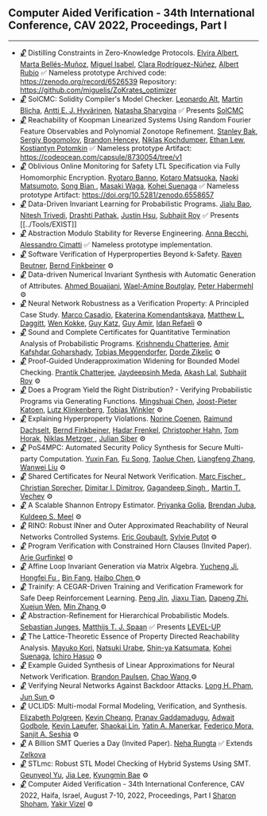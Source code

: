 ## Computer Aided Verification - 34th International Conference, CAV 2022, Proceedings, Part I
---
-	[🔓](https://doi.org/https://doi.org/10.1007/978-3-031-13185-1_21) Distilling Constraints in Zero-Knowledge Protocols.
	[Elvira Albert](https://dblp.org/pid/a/ElviraAlbert.html), [Marta Bellés-Muñoz](https://dblp.org/pid/269/6918.html), [Miguel Isabel](https://dblp.org/pid/177/0262.html), [Clara Rodríguez-Núñez](https://dblp.org/pid/280/4920.html), [Albert Rubio](https://dblp.org/pid/29/6684.html)
	✅ Nameless prototype
	Archived code: https://zenodo.org/record/6526539
	Repository: https://github.com/miguelis/ZoKrates_optimizer
-	[🔓](https://doi.org/https://doi.org/10.1007/978-3-031-13185-1_16) SolCMC: Solidity Compiler's Model Checker.
	[Leonardo Alt](https://dblp.org/pid/138/6934.html), [Martin Blicha](https://dblp.org/pid/228/7239.html), [Antti E. J. Hyvärinen](https://dblp.org/pid/50/5894.html), [Natasha Sharygina](https://dblp.org/pid/12/2269.html)
	✅  Presents [SolCMC](../Tools/Checkers/SolCMC.md)
-	[🔓](https://doi.org/https://doi.org/10.1007/978-3-031-13185-1_24) Reachability of Koopman Linearized Systems Using Random Fourier Feature Observables and Polynomial Zonotope Refinement.
	[Stanley Bak](https://dblp.org/pid/16/7787.html), [Sergiy Bogomolov](https://dblp.org/pid/90/8556.html), [Brandon Hencey](https://dblp.org/pid/33/7142.html), [Niklas Kochdumper](https://dblp.org/pid/228/5705.html), [Ethan Lew](https://dblp.org/pid/323/6575.html), [Kostiantyn Potomkin](https://dblp.org/pid/234/8835.html)
	✅  Nameless prototype
	Artifact: https://codeocean.com/capsule/8730054/tree/v1
-	[🔓](https://doi.org/https://doi.org/10.1007/978-3-031-13185-1_22) Oblivious Online Monitoring for Safety LTL Specification via Fully Homomorphic Encryption.
	[Ryotaro Banno](https://dblp.org/pid/237/9504.html), [Kotaro Matsuoka](https://dblp.org/pid/276/6652.html), [Naoki Matsumoto](https://dblp.org/pid/51/4199.html), [Song Bian ](https://dblp.org/pid/179/7914.html), [Masaki Waga](https://dblp.org/pid/182/1837.html), [Kohei Suenaga](https://dblp.org/pid/82/6723.html)
	✅  Nameless prototype
	Artifact: https://doi.org/10.5281/zenodo.6558657
-	[🔓](https://doi.org/https://doi.org/10.1007/978-3-031-13185-1_3) Data-Driven Invariant Learning for Probabilistic Programs.
	[Jialu Bao](https://dblp.org/pid/256/5333.html), [Nitesh Trivedi](https://dblp.org/pid/326/0119.html), [Drashti Pathak](https://dblp.org/pid/259/8615.html), [Justin Hsu](https://dblp.org/pid/35/10964.html), [Subhajit Roy](https://dblp.org/pid/95/621.html)
	✅ Presents [[../Tools/EXIST]]
-	[🔓](https://doi.org/https://doi.org/10.1007/978-3-031-13185-1_23) Abstraction Modulo Stability for Reverse Engineering.
	[Anna Becchi](https://dblp.org/pid/210/2636.html), [Alessandro Cimatti](https://dblp.org/pid/13/5961.html)
	✅ Nameless prototype implementation.
-	[🔓](https://doi.org/https://doi.org/10.1007/978-3-031-13185-1_17) Software Verification of Hyperproperties Beyond k-Safety.
	[Raven Beutner](https://dblp.org/pid/244/2160.html), [Bernd Finkbeiner](https://dblp.org/pid/73/4443.html)
	⚙
-	[🔓](https://doi.org/https://doi.org/10.1007/978-3-031-13185-1_14) Data-driven Numerical Invariant Synthesis with Automatic Generation of Attributes.
	[Ahmed Bouajjani](https://dblp.org/pid/b/AhmedBouajjani.html), [Wael-Amine Boutglay](https://dblp.org/pid/321/4233.html), [Peter Habermehl](https://dblp.org/pid/22/639.html)
	⚙️
-	[🔓](https://doi.org/https://doi.org/10.1007/978-3-031-13185-1_11) Neural Network Robustness as a Verification Property: A Principled Case Study.
	[Marco Casadio](https://dblp.org/pid/158/5741.html), [Ekaterina Komendantskaya](https://dblp.org/pid/62/4310.html), [Matthew L. Daggitt](https://dblp.org/pid/222/4171.html), [Wen Kokke](https://dblp.org/pid/206/7258.html), [Guy Katz](https://dblp.org/pid/23/10321.html), [Guy Amir](https://dblp.org/pid/277/9596.html), [Idan Refaeli](https://dblp.org/pid/304/4372.html)
	⚙️
-	[🔓](https://doi.org/https://doi.org/10.1007/978-3-031-13185-1_4) Sound and Complete Certificates for Quantitative Termination Analysis of Probabilistic Programs.
	[Krishnendu Chatterjee](https://dblp.org/pid/92/5602.html), [Amir Kafshdar Goharshady](https://dblp.org/pid/169/9728.html), [Tobias Meggendorfer](https://dblp.org/pid/194/2764.html), [Dorde Zikelic](https://dblp.org/pid/150/8968.html)
	⚙️
-	[🔓](https://doi.org/https://doi.org/10.1007/978-3-031-13185-1_15) Proof-Guided Underapproximation Widening for Bounded Model Checking.
	[Prantik Chatterjee](https://dblp.org/pid/177/7653.html), [Jaydeepsinh Meda](https://dblp.org/pid/326/0696.html), [Akash Lal](https://dblp.org/pid/27/1008.html), [Subhajit Roy](https://dblp.org/pid/95/621.html)
	⚙️
-	[🔓](https://doi.org/https://doi.org/10.1007/978-3-031-13185-1_5) Does a Program Yield the Right Distribution? - Verifying Probabilistic Programs via Generating Functions.
	[Mingshuai Chen](https://dblp.org/pid/169/1207.html), [Joost-Pieter Katoen](https://dblp.org/pid/k/JoostPieterKatoen.html), [Lutz Klinkenberg](https://dblp.org/pid/270/1762.html), [Tobias Winkler](https://dblp.org/pid/66/750.html)
	⚙️
-	[🔓](https://doi.org/https://doi.org/10.1007/978-3-031-13185-1_20) Explaining Hyperproperty Violations.
	[Norine Coenen](https://dblp.org/pid/167/7922.html), [Raimund Dachselt](https://dblp.org/pid/45/4302.html), [Bernd Finkbeiner](https://dblp.org/pid/73/4443.html), [Hadar Frenkel](https://dblp.org/pid/199/3308.html), [Christopher Hahn](https://dblp.org/pid/91/9661.html), [Tom Horak](https://dblp.org/pid/154/1063.html), [Niklas Metzger ](https://dblp.org/pid/296/4267.html), [Julian Siber](https://dblp.org/pid/293/9557.html)
	⚙️
-	[🔓](https://doi.org/https://doi.org/10.1007/978-3-031-13185-1_19) PoS4MPC: Automated Security Policy Synthesis for Secure Multi-party Computation.
	[Yuxin Fan](https://dblp.org/pid/218/3103.html), [Fu Song](https://dblp.org/pid/09/10016.html), [Taolue Chen](https://dblp.org/pid/28/4743.html), [Liangfeng Zhang](https://dblp.org/pid/326/1182.html), [Wanwei Liu](https://dblp.org/pid/04/5600.html)
	⚙️
-	[🔓](https://doi.org/https://doi.org/10.1007/978-3-031-13185-1_7) Shared Certificates for Neural Network Verification.
	[Marc Fischer ](https://dblp.org/pid/37/9373-2.html), [Christian Sprecher](https://dblp.org/pid/213/7806.html), [Dimitar I. Dimitrov](https://dblp.org/pid/271/0915.html), [Gagandeep Singh ](https://dblp.org/pid/64/3747-1.html), [Martin T. Vechev](https://dblp.org/pid/93/2189.html)
	⚙️
-	[🔓](https://doi.org/https://doi.org/10.1007/978-3-031-13185-1_18) A Scalable Shannon Entropy Estimator.
	[Priyanka Golia](https://dblp.org/pid/265/6125.html), [Brendan Juba](https://dblp.org/pid/62/6079.html), [Kuldeep S. Meel](https://dblp.org/pid/129/1623.html)
	⚙️
-	[🔓](https://doi.org/https://doi.org/10.1007/978-3-031-13185-1_25) RINO: Robust INner and Outer Approximated Reachability of Neural Networks Controlled Systems.
	[Eric Goubault](https://dblp.org/pid/90/1132.html), [Sylvie Putot](https://dblp.org/pid/61/1269.html)
	⚙️
-	[🔓](https://doi.org/https://doi.org/10.1007/978-3-031-13185-1_2) Program Verification with Constrained Horn Clauses (Invited Paper).
	[Arie Gurfinkel](https://dblp.org/pid/44/3532.html)
	⚙️
-	[🔓](https://doi.org/https://doi.org/10.1007/978-3-031-13185-1_13) Affine Loop Invariant Generation via Matrix Algebra.
	[Yucheng Ji](https://dblp.org/pid/318/0160.html), [Hongfei Fu ](https://dblp.org/pid/19/7123.html), [Bin Fang](https://dblp.org/pid/94/4033.html), [Haibo Chen ](https://dblp.org/pid/31/6601-1.html)
	⚙️
-	[🔓](https://doi.org/https://doi.org/10.1007/978-3-031-13185-1_10) Trainify: A CEGAR-Driven Training and Verification Framework for Safe Deep Reinforcement Learning.
	[Peng Jin](https://dblp.org/pid/83/6151.html), [Jiaxu Tian](https://dblp.org/pid/326/0408.html), [Dapeng Zhi](https://dblp.org/pid/326/1078.html), [Xuejun Wen](https://dblp.org/pid/132/8065.html), [Min Zhang ](https://dblp.org/pid/83/5342-2.html)
	⚙️
-	[🔓](https://doi.org/https://doi.org/10.1007/978-3-031-13185-1_6) Abstraction-Refinement for Hierarchical Probabilistic Models.
	[Sebastian Junges](https://dblp.org/pid/115/4386.html), [Matthijs T. J. Spaan](https://dblp.org/pid/27/6431.html)
	✅ Presents [LEVEL-UP](../Tools/LEVEL-UP.md)
-	[🔓](https://doi.org/https://doi.org/10.1007/978-3-031-13185-1_12) The Lattice-Theoretic Essence of Property Directed Reachability Analysis.
	[Mayuko Kori](https://dblp.org/pid/277/6283.html), [Natsuki Urabe](https://dblp.org/pid/150/3804.html), [Shin-ya Katsumata](https://dblp.org/pid/00/5408.html), [Kohei Suenaga](https://dblp.org/pid/82/6723.html), [Ichiro Hasuo](https://dblp.org/pid/26/4542.html)
	⚙️
-	[🔓](https://doi.org/https://doi.org/10.1007/978-3-031-13185-1_8) Example Guided Synthesis of Linear Approximations for Neural Network Verification.
	[Brandon Paulsen](https://dblp.org/pid/152/3505.html), [Chao Wang ](https://dblp.org/pid/w/ChaoWang.html)
	⚙️
-	[🔓](https://doi.org/https://doi.org/10.1007/978-3-031-13185-1_9) Verifying Neural Networks Against Backdoor Attacks.
	[Long H. Pham](https://dblp.org/pid/152/4678.html), [Jun Sun ](https://dblp.org/pid/s/JunSun1.html)
	⚙️
-	[🔓](https://doi.org/https://doi.org/10.1007/978-3-031-13185-1_27) UCLID5: Multi-modal Formal Modeling, Verification, and Synthesis.
	[Elizabeth Polgreen](https://dblp.org/pid/183/7353.html), [Kevin Cheang](https://dblp.org/pid/239/0135.html), [Pranav Gaddamadugu](https://dblp.org/pid/248/7718.html), [Adwait Godbole](https://dblp.org/pid/260/7068.html), [Kevin Laeufer](https://dblp.org/pid/222/5897.html), [Shaokai Lin](https://dblp.org/pid/251/3184.html), [Yatin A. Manerkar](https://dblp.org/pid/173/9817.html), [Federico Mora](https://dblp.org/pid/82/5093.html), [Sanjit A. Seshia](https://dblp.org/pid/s/SanjitASeshia.html)
	⚙️
-	[🔓](https://doi.org/https://doi.org/10.1007/978-3-031-13185-1_1) A Billion SMT Queries a Day (Invited Paper).
	[Neha Rungta](https://dblp.org/pid/66/4832.html)
	✅ Extends [Zelkova](../Tools/Zelkova.md)
-	[🔓](https://doi.org/https://doi.org/10.1007/978-3-031-13185-1_26) STLmc: Robust STL Model Checking of Hybrid Systems Using SMT.
	[Geunyeol Yu](https://dblp.org/pid/311/8869.html), [Jia Lee](https://dblp.org/pid/14/753.html), [Kyungmin Bae](https://dblp.org/pid/03/7567.html)
	⚙️
-	[🔓](https://doi.org/https://doi.org/10.1007/978-3-031-13185-1) Computer Aided Verification - 34th International Conference, CAV 2022, Haifa, Israel, August 7-10, 2022, Proceedings, Part I
	[Sharon Shoham](https://dblp.org/pid/92/128.html), [Yakir Vizel](https://dblp.org/pid/86/2578.html)
	⚙️
